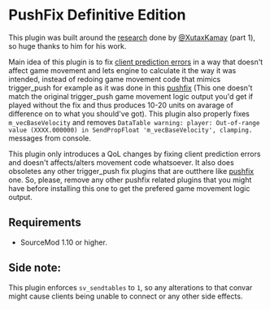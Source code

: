 # PushFix Definitive Edition
This plugin was built around the [research](https://forums.alliedmods.net/showthread.php?p=2766789) done by [@XutaxKamay](https://github.com/XutaxKamay) (part 1), so huge thanks to him for his work.

Main idea of this plugin is to fix [client prediction errors](https://www.youtube.com/watch?v=0qBcYXMV9p4&ab_channel=Blacky) in a way that doesn't affect game movement and lets engine to calculate it the way it was intended, instead of redoing game movement code that mimics trigger_push for example as it was done in this [pushfix](https://forums.alliedmods.net/showthread.php?p=2323671) (This one doesn't match the original trigger_push game movement logic output you'd get if played without the fix and thus produces 10-20 units on avarage of difference on to what you should've got). This plugin also properly fixes ``m_vecBaseVelocity`` and removes ``DataTable warning: player: Out-of-range value (XXXX.000000) in SendPropFloat 'm_vecBaseVelocity', clamping.`` messages from console.

This plugin only introduces a QoL changes by fixing client prediction errors and doesn't affects/alters movement code whatsoever. It also does obsoletes any other trigger_push fix plugins that are outthere like [pushfix](https://forums.alliedmods.net/showthread.php?p=2323671) one. So, please, remove any other pushfix related plugins that you might have before installing this one to get the prefered game movement logic output.

## Requirements
* SourceMod 1.10 or higher.

## Side note:
This plugin enforces ``sv_sendtables`` to ``1``, so any alterations to that convar might cause clients being unable to connect or any other side effects.
